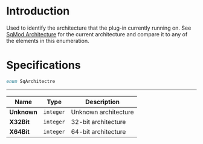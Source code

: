 # Introduction

Used to identify the architecture that the plug-in currently running on. See [SqMod.Architecture](Enumerations/Enum.SqMod) for the current architecture and compare it to any of the elements in this enumeration.

# Specifications

```D
enum SqArchitectre
```

----

| Name | Type | Description |
|---|---|---|
| **Unknown** | `integer` | Unknown architecture |
| **X32Bit** | `integer` | 32-bit architecture |
| **X64Bit** | `integer` | 64-bit architecture |
